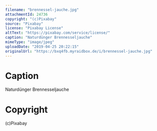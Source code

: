 ```yaml
---
filename: "brennessel-jauche.jpg"
attachmentId: 24736
copyright: "(c)Pixabay"
source: "Pixabay"
license: "Pixabay License"
altText: "https://pixabay.com/service/license/"
caption: "Naturdünger Brennesseljauche"
mimeType: "image/jpeg"
uploadDate: "2019-04-25 20:22:15"
originalUrl: "https://bxq4fb.myraidbox.de/i/brennessel-jauche.jpg"
---
```


# Caption

Naturdünger Brennesseljauche

# Copyright

(c)Pixabay

